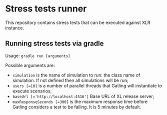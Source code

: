 # Stress tests runner

This repository contains stress tests that can be executed against XLR instance.

## Running stress tests via gradle

Usage: `gradle run [arguments]`

Possible arguments are:

* `simulation` is the name of simulation to run: the class name of simulation. If not defined then all simulations will be run;
* `users [=10]` is a number of parallel threads that Gatling will instantiate to execute scenarios;
* `baseUrl [='http://localhost:4516']` Base URL of XL release server;
* `maxResponseSeconds [=300]` is the maximum response time before Gatling considers a test to be failing. It is 5 minutes by default.